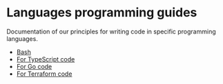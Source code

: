 # Languages programming guides

Documentation of our principles for writing code in specific programming languages.

- [Bash](bash.md)
- [For TypeScript code](typescript.md)
- [For Go code](go.md)
- [For Terraform code](terraform.md)
